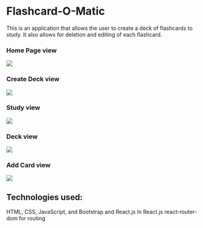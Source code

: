 # Flashcard-O-Matic
This is an application that allows the user to create a deck of flashcards to study. It also allows for deletion and editing of each flashcard.

### Home Page view

![](https://cdn.discordapp.com/attachments/730611991651024936/873309317519016046/unknown.png)

### Create Deck view

![](https://cdn.discordapp.com/attachments/730611991651024936/873309423576154152/unknown.png)

### Study view

![](https://cdn.discordapp.com/attachments/730611991651024936/873309505952313344/unknown.png)

### Deck view

![](https://cdn.discordapp.com/attachments/730611991651024936/873309618552590336/unknown.png)

### Add Card view

![](https://cdn.discordapp.com/attachments/730611991651024936/873309713268342844/unknown.png)

## Technologies used:
HTML, CSS, JavaScript, and Bootstrap and React.js
In React.js react-router-dom for routing

